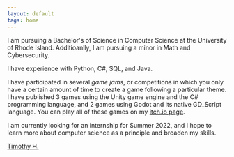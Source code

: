 ```yaml
---
layout: default
tags: home
---
```


I am pursuing a Bachelor's of Science in Computer Science at the University of Rhode Island. Additioanlly, I am pursuing a minor in Math and Cybersecurity. 

I have experience with Python, C#, SQL, and Java.

I have participated in several _game jams_, or competitions in which you only have a certain amount of time to create a game following a particular theme. I have published 3 games using the Unity game engine and the C# programming language, and 2 games using Godot and its native GD_Script language. You can play all of these games on my [itch.io page](https://source1012.itch.io/).

I am currently looking for an internship for Summer 2022, and I hope to learn more about computer science as a principle and broaden my skills.


<script src="https://platform.linkedin.com/badges/js/profile.js" async defer type="text/javascript"></script>

<div class="badge-base LI-profile-badge" data-locale="en_US" data-size="medium" data-theme="dark" data-type="VERTICAL" data-vanity="timothy-h-1303b0207" data-version="v1"><a class="badge-base__link LI-simple-link" href="https://www.linkedin.com/in/timothy-h-1303b0207?trk=profile-badge">Timothy H.</a></div>
              
